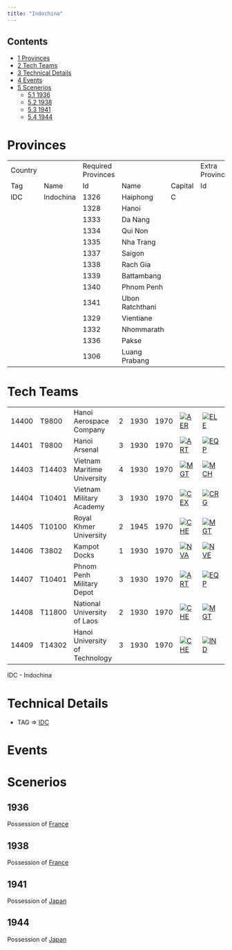 ```yaml
---
title: "Indochina"
---
```


## Contents

-   [ 1 Provinces ](#Provinces)
-   [ 2 Tech Teams ](#Tech_Teams)
-   [ 3 Technical Details ](#Technical_Details)
-   [ 4 Events ](#Events)
-   [ 5 Scenerios ](#Scenerios)
    -   [ 5.1 1936 ](#1936)
    -   [ 5.2 1938 ](#1938)
    -   [ 5.3 1941 ](#1941)
    -   [ 5.4 1944 ](#1944)

#  Provinces 

|         |           |                    |                 |         |                 |      |
|---------|-----------|--------------------|-----------------|---------|-----------------|------|
| Country |           | Required Provinces |                 |         | Extra Provinces |      |
| Tag     | Name      | Id                 | Name            | Capital | Id              | name |
| IDC     | Indochina | 1326               | Haiphong        | C       |                 |      |
|         |           | 1328               | Hanoi           |         |                 |      |
|         |           | 1333               | Da Nang         |         |                 |      |
|         |           | 1334               | Qui Non         |         |                 |      |
|         |           | 1335               | Nha Trang       |         |                 |      |
|         |           | 1337               | Saigon          |         |                 |      |
|         |           | 1338               | Rach Gia        |         |                 |      |
|         |           | 1339               | Battambang      |         |                 |      |
|         |           | 1340               | Phnom Penh      |         |                 |      |
|         |           | 1341               | Ubon Ratchthani |         |                 |      |
|         |           | 1329               | Vientiane       |         |                 |      |
|         |           | 1332               | Nhommarath      |         |                 |      |
|         |           | 1336               | Pakse           |         |                 |      |
|         |           | 1306               | Luang Prabang   |         |                 |      |

#  Tech Teams 

|       |        |                                |     |      |      |                                                                                         |                                                                                           |                                                                                       |                                                                                   |                                                                   |
|-------|--------|--------------------------------|-----|------|------|-----------------------------------------------------------------------------------------|-------------------------------------------------------------------------------------------|---------------------------------------------------------------------------------------|-----------------------------------------------------------------------------------|-------------------------------------------------------------------|
| 14400 | T9800  | Hanoi Aerospace Company        | 2   | 1930 | 1970 | [![AER](/images/a/a1/Aeronautics.png)](/File:Aeronautics.png "AER")                     | [![ELE](/images/d/dd/Electronics.png)](/File:Electronics.png "ELE")                       | [![TEC](/images/9/9d/Technical_efficiency.png)](/File:Technical_efficiency.png "TEC") |                                                                                   |                                                                   |
| 14401 | T9800  | Hanoi Arsenal                  | 3   | 1930 | 1970 | [![ART](/images/d/d8/Artillery.png)](/File:Artillery.png "ART")                         | [![EQP](/images/2/20/General_equipment.png)](/File:General_equipment.png "EQP")           | [![MCH](/images/a/a1/Mechanics.png)](/File:Mechanics.png "MCH")                       |                                                                                   |                                                                   |
| 14403 | T14403 | Vietnam Maritime University    | 4   | 1930 | 1970 | [![MGT](/images/c/c7/Management.png)](/File:Management.png "MGT")                       | [![MCH](/images/a/a1/Mechanics.png)](/File:Mechanics.png "MCH")                           | [![NVE](/images/0/09/Naval_engineering.png)](/File:Naval_engineering.png "NVE")       | [![NVT](/images/1/10/Naval_training.png)](/File:Naval_training.png "NVT")         | [![SEA](/images/2/22/Seamanship.png)](/File:Seamanship.png "SEA") |
| 14404 | T10401 | Vietnam Military Academy       | 3   | 1930 | 1970 | [![CEX](/images/b/bc/Centralized_execution.png)](/File:Centralized_execution.png "CEX") | [![CRG](/images/3/38/Individual_courage.png)](/File:Individual_courage.png "CRG")         | [![LGT](/images/1/1d/Large_unit_tactics.png)](/File:Large_unit_tactics.png "LGT")     | [![SMT](/images/2/2f/Small_unit_tactics.png)](/File:Small_unit_tactics.png "SMT") | [![TRA](/images/b/b1/Training.png)](/File:Training.png "TRA")     |
| 14405 | T10100 | Royal Khmer University         | 2   | 1945 | 1970 | [![CHE](/images/1/19/Chemistry.png)](/File:Chemistry.png "CHE")                         | [![MGT](/images/c/c7/Management.png)](/File:Management.png "MGT")                         | [![MTH](/images/7/79/Mathematics.png)](/File:Mathematics.png "MTH")                   | [![MCH](/images/a/a1/Mechanics.png)](/File:Mechanics.png "MCH")                   |                                                                   |
| 14406 | T3802  | Kampot Docks                   | 1   | 1930 | 1970 | [![NVA](/images/e/ea/Naval_artillery.png)](/File:Naval_artillery.png "NVA")             | [![NVE](/images/0/09/Naval_engineering.png)](/File:Naval_engineering.png "NVE")           | [![TEC](/images/9/9d/Technical_efficiency.png)](/File:Technical_efficiency.png "TEC") |                                                                                   |                                                                   |
| 14407 | T10401 | Phnom Penh Military Depot      | 3   | 1930 | 1970 | [![ART](/images/d/d8/Artillery.png)](/File:Artillery.png "ART")                         | [![EQP](/images/2/20/General_equipment.png)](/File:General_equipment.png "EQP")           | [![MCH](/images/a/a1/Mechanics.png)](/File:Mechanics.png "MCH")                       |                                                                                   |                                                                   |
| 14408 | T11800 | National University of Laos    | 2   | 1930 | 1970 | [![CHE](/images/1/19/Chemistry.png)](/File:Chemistry.png "CHE")                         | [![MGT](/images/c/c7/Management.png)](/File:Management.png "MGT")                         | [![MTH](/images/7/79/Mathematics.png)](/File:Mathematics.png "MTH")                   | [![MCH](/images/a/a1/Mechanics.png)](/File:Mechanics.png "MCH")                   |                                                                   |
| 14409 | T14302 | Hanoi University of Technology | 3   | 1930 | 1970 | [![CHE](/images/1/19/Chemistry.png)](/File:Chemistry.png "CHE")                         | [![IND](/images/7/79/Industrial_engineering.png)](/File:Industrial_engineering.png "IND") | [![MGT](/images/c/c7/Management.png)](/File:Management.png "MGT")                     | [![MCH](/images/a/a1/Mechanics.png)](/File:Mechanics.png "MCH")                   |                                                                   |

IDC - Indochina

#  Technical Details 

-   TAG =\>
    [IDC](/index.php?title=IDC&action=edit&redlink=1 "IDC (page does not exist)")

#  Events 

#  Scenerios 

##  1936 

Possession of [France](/France "France")

##  1938 

Possession of [France](/France "France")

##  1941 

Possession of [Japan](/Japan "Japan")

##  1944 

Possession of [Japan](/Japan "Japan")
